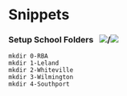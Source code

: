 # **Snippets**

### **Setup School Folders**  &nbsp; ![](https://img.shields.io/badge/--000?&logo=Windows)/![](https://img.shields.io/badge/--000?&logo=linux)
```batch
mkdir 0-RBA
mkdir 1-Leland
mkdir 2-Whiteville
mkdir 3-Wilmington
mkdir 4-Southport
```
